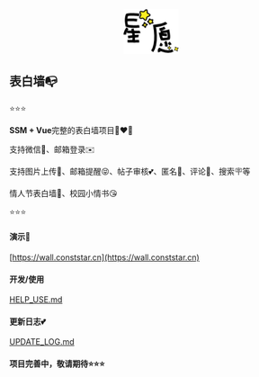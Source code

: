 <p align="center"><img src="/img/logo.png" height="80" alt="星愿墙"></p>



## 表白墙📭

⭐⭐⭐

**SSM + Vue**完整的表白墙项目👩‍❤️‍👨

支持微信💖、邮箱登录✉️

支持图片上传📌、邮箱提醒😝、帖子审核💕、匿名🥰、评论📝、搜索🪧等

情人节表白墙🤘、校园小情书😘

⭐⭐⭐



#### 演示📌

[https://wall.conststar.cn](https://wall.conststar.cn)



#### 开发/使用

[HELP_USE.md](/HELP_USE.md)



#### 更新日志💕

[UPDATE_LOG.md](/UPDATE_LOG.md)



#### 项目完善中，敬请期待⭐⭐⭐